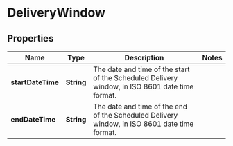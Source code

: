 
# DeliveryWindow

## Properties
Name | Type | Description | Notes
------------ | ------------- | ------------- | -------------
**startDateTime** | **String** | The date and time of the start of the Scheduled Delivery window, in ISO 8601 date time format. | 
**endDateTime** | **String** | The date and time of the end of the Scheduled Delivery window, in ISO 8601 date time format. | 



